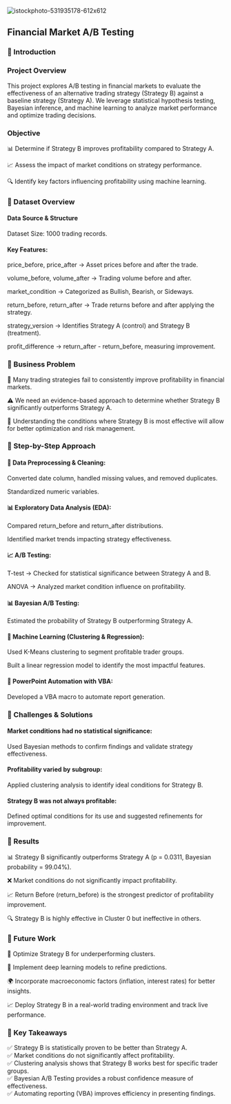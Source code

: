 ![istockphoto-531935178-612x612](https://github.com/user-attachments/assets/c731d294-c9b3-4221-a28b-592b1be0bf93)


## Financial Market A/B Testing 

### 📌 Introduction

### Project Overview

This project explores A/B testing in financial markets to evaluate the effectiveness of an alternative trading strategy (Strategy B) against a baseline strategy (Strategy A). We leverage statistical hypothesis testing, Bayesian inference, and machine learning to analyze market performance and optimize trading decisions.

### Objective

📊 Determine if Strategy B improves profitability compared to Strategy A.

📈 Assess the impact of market conditions on strategy performance.

🔍 Identify key factors influencing profitability using machine learning.

### 📌 Dataset Overview

#### Data Source & Structure

Dataset Size: 1000 trading records.

#### Key Features:

price_before, price_after → Asset prices before and after the trade.

volume_before, volume_after → Trading volume before and after.

market_condition → Categorized as Bullish, Bearish, or Sideways.

return_before, return_after → Trade returns before and after applying the strategy.

strategy_version → Identifies Strategy A (control) and Strategy B (treatment).

profit_difference → return_after - return_before, measuring improvement.


### 📌 Business Problem

🚨 Many trading strategies fail to consistently improve profitability in financial markets.

⚠ We need an evidence-based approach to determine whether Strategy B significantly outperforms Strategy A.

🎯 Understanding the conditions where Strategy B is most effective will allow for better optimization and risk management.


### 📌 Step-by-Step Approach

#### 🧹 Data Preprocessing & Cleaning:

Converted date column, handled missing values, and removed duplicates.

Standardized numeric variables.

#### 📊 Exploratory Data Analysis (EDA):

Compared return_before and return_after distributions.

Identified market trends impacting strategy effectiveness.

#### 📈 A/B Testing:

T-test → Checked for statistical significance between Strategy A and B.

ANOVA → Analyzed market condition influence on profitability.

#### 📊 Bayesian A/B Testing:

Estimated the probability of Strategy B outperforming Strategy A.

#### 🧠 Machine Learning (Clustering & Regression):

Used K-Means clustering to segment profitable trader groups.

Built a linear regression model to identify the most impactful features.

#### 📑 PowerPoint Automation with VBA:

Developed a VBA macro to automate report generation.


### 📌 Challenges & Solutions

#### Market conditions had no statistical significance:

Used Bayesian methods to confirm findings and validate strategy effectiveness.

#### Profitability varied by subgroup:

Applied clustering analysis to identify ideal conditions for Strategy B.

#### Strategy B was not always profitable:

Defined optimal conditions for its use and suggested refinements for improvement.

### 📌 Results

📊 Strategy B significantly outperforms Strategy A (p = 0.0311, Bayesian probability = 99.04%).

❌ Market conditions do not significantly impact profitability.

📈 Return Before (return_before) is the strongest predictor of profitability improvement.

🔍 Strategy B is highly effective in Cluster 0 but ineffective in others.

### 📌 Future Work

🔬 Optimize Strategy B for underperforming clusters.

🤖 Implement deep learning models to refine predictions.

🌍 Incorporate macroeconomic factors (inflation, interest rates) for better insights.

📈 Deploy Strategy B in a real-world trading environment and track live performance.

### 📌 Key Takeaways

✅ Strategy B is statistically proven to be better than Strategy A. <br>
✅ Market conditions do not significantly affect profitability. <br>
✅ Clustering analysis shows that Strategy B works best for specific trader groups. <br>
✅ Bayesian A/B Testing provides a robust confidence measure of effectiveness. <br>
✅ Automating reporting (VBA) improves efficiency in presenting findings. <br>



